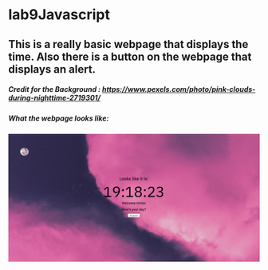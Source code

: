 # lab9Javascript
## This is a really basic webpage that displays the time. Also there is a button on the webpage that displays an alert. 
##### Credit for the Background : https://www.pexels.com/photo/pink-clouds-during-nighttime-2719301/ <br>
##### What the webpage looks like: <br>
![Screenshot](ScreenshotGit.png)
